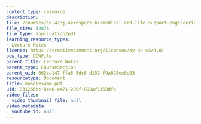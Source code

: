 ```yaml
---
content_type: resource
description: ''
file: /courses/16-423j-aerospace-biomedical-and-life-support-engineering-spring-2006/831266bc6ea0e471209f890af1158dfa_musclesumm.pdf
file_size: 32875
file_type: application/pdf
learning_resource_types:
- Lecture Notes
license: https://creativecommons.org/licenses/by-nc-sa/4.0/
ocw_type: OCWFile
parent_title: Lecture Notes
parent_type: CourseSection
parent_uid: 662ca147-ffa5-5dc6-d152-f9a825ee8e03
resourcetype: Document
title: musclesumm.pdf
uid: 831266bc-6ea0-e471-209f-890af1158dfa
video_files:
  video_thumbnail_file: null
video_metadata:
  youtube_id: null
---
```


